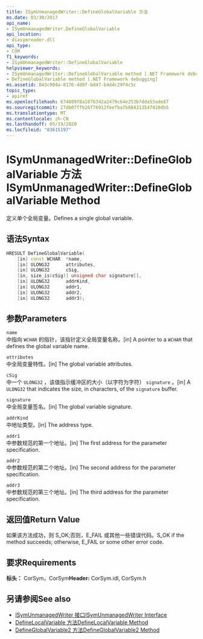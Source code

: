 ```yaml
---
title: ISymUnmanagedWriter::DefineGlobalVariable 方法
ms.date: 03/30/2017
api_name:
- ISymUnmanagedWriter.DefineGlobalVariable
api_location:
- diasymreader.dll
api_type:
- COM
f1_keywords:
- ISymUnmanagedWriter::DefineGlobalVariable
helpviewer_keywords:
- ISymUnmanagedWriter::DefineGlobalVariable method [.NET Framework debugging]
- DefineGlobalVariable method [.NET Framework debugging]
ms.assetid: 843c904a-8176-4d8f-bd47-b4d4c29f4c5c
topic_type:
- apiref
ms.openlocfilehash: 674089f8a1076342a2479c64e253b7dda53ade87
ms.sourcegitcommit: 27db07ffb26f76912feefba7b884313547410db5
ms.translationtype: MT
ms.contentlocale: zh-CN
ms.lasthandoff: 05/19/2020
ms.locfileid: "83615197"
---
```

# <a name="isymunmanagedwriterdefineglobalvariable-method"></a><span data-ttu-id="00a85-102">ISymUnmanagedWriter::DefineGlobalVariable 方法</span><span class="sxs-lookup"><span data-stu-id="00a85-102">ISymUnmanagedWriter::DefineGlobalVariable Method</span></span>
<span data-ttu-id="00a85-103">定义单个全局变量。</span><span class="sxs-lookup"><span data-stu-id="00a85-103">Defines a single global variable.</span></span>  
  
## <a name="syntax"></a><span data-ttu-id="00a85-104">语法</span><span class="sxs-lookup"><span data-stu-id="00a85-104">Syntax</span></span>  
  
```cpp  
HRESULT DefineGlobalVariable(  
    [in] const WCHAR  *name,  
    [in] ULONG32      attributes,  
    [in] ULONG32      cSig,  
    [in, size_is(cSig)] unsigned char signature[],  
    [in] ULONG32      addrKind,  
    [in] ULONG32      addr1,  
    [in] ULONG32      addr2,  
    [in] ULONG32      addr3);  
```  
  
## <a name="parameters"></a><span data-ttu-id="00a85-105">参数</span><span class="sxs-lookup"><span data-stu-id="00a85-105">Parameters</span></span>  
 `name`  
 <span data-ttu-id="00a85-106">中指向 `WCHAR` 的指针，该指针定义全局变量名称。</span><span class="sxs-lookup"><span data-stu-id="00a85-106">[in] A pointer to a `WCHAR` that defines the global variable name.</span></span>  
  
 `attributes`  
 <span data-ttu-id="00a85-107">中全局变量特性。</span><span class="sxs-lookup"><span data-stu-id="00a85-107">[in] The global variable attributes.</span></span>  
  
 `cSig`  
 <span data-ttu-id="00a85-108">中一个 `ULONG32` ，该值指示缓冲区的大小（以字符为字符） `signature` 。</span><span class="sxs-lookup"><span data-stu-id="00a85-108">[in] A `ULONG32` that indicates the size, in characters, of the `signature` buffer.</span></span>  
  
 `signature`  
 <span data-ttu-id="00a85-109">中全局变量签名。</span><span class="sxs-lookup"><span data-stu-id="00a85-109">[in] The global variable signature.</span></span>  
  
 `addrKind`  
 <span data-ttu-id="00a85-110">中地址类型。</span><span class="sxs-lookup"><span data-stu-id="00a85-110">[in] The address type.</span></span>  
  
 `addr1`  
 <span data-ttu-id="00a85-111">中参数规范的第一个地址。</span><span class="sxs-lookup"><span data-stu-id="00a85-111">[in] The first address for the parameter specification.</span></span>  
  
 `addr2`  
 <span data-ttu-id="00a85-112">中参数规范的第二个地址。</span><span class="sxs-lookup"><span data-stu-id="00a85-112">[in] The second address for the parameter specification.</span></span>  
  
 `addr3`  
 <span data-ttu-id="00a85-113">中参数规范的第三个地址。</span><span class="sxs-lookup"><span data-stu-id="00a85-113">[in] The third address for the parameter specification.</span></span>  
  
## <a name="return-value"></a><span data-ttu-id="00a85-114">返回值</span><span class="sxs-lookup"><span data-stu-id="00a85-114">Return Value</span></span>  
 <span data-ttu-id="00a85-115">如果该方法成功，则 S_OK;否则，E_FAIL 或其他一些错误代码。</span><span class="sxs-lookup"><span data-stu-id="00a85-115">S_OK if the method succeeds; otherwise, E_FAIL or some other error code.</span></span>  
  
## <a name="requirements"></a><span data-ttu-id="00a85-116">要求</span><span class="sxs-lookup"><span data-stu-id="00a85-116">Requirements</span></span>  
 <span data-ttu-id="00a85-117">**标头：** CorSym，CorSym</span><span class="sxs-lookup"><span data-stu-id="00a85-117">**Header:** CorSym.idl, CorSym.h</span></span>  
  
## <a name="see-also"></a><span data-ttu-id="00a85-118">另请参阅</span><span class="sxs-lookup"><span data-stu-id="00a85-118">See also</span></span>

- [<span data-ttu-id="00a85-119">ISymUnmanagedWriter 接口</span><span class="sxs-lookup"><span data-stu-id="00a85-119">ISymUnmanagedWriter Interface</span></span>](isymunmanagedwriter-interface.md)
- [<span data-ttu-id="00a85-120">DefineLocalVariable 方法</span><span class="sxs-lookup"><span data-stu-id="00a85-120">DefineLocalVariable Method</span></span>](isymunmanagedwriter-definelocalvariable-method.md)
- [<span data-ttu-id="00a85-121">DefineGlobalVariable2 方法</span><span class="sxs-lookup"><span data-stu-id="00a85-121">DefineGlobalVariable2 Method</span></span>](isymunmanagedwriter2-defineglobalvariable2-method.md)
